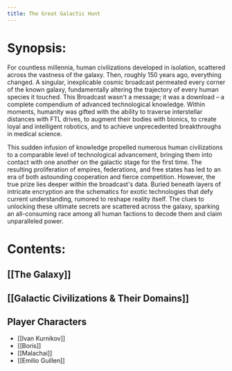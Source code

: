 ```yaml
---
title: The Great Galactic Hunt
---
```

# Synopsis:
For countless millennia, human civilizations developed in isolation, scattered across the vastness of the galaxy. Then, roughly 150 years ago, everything changed. A singular, inexplicable cosmic broadcast permeated every corner of the known galaxy, fundamentally altering the trajectory of every human species it touched. This Broadcast wasn't a message; it was a download – a complete compendium of advanced technological knowledge. Within moments, humanity was gifted with the ability to traverse interstellar distances with FTL drives, to augment their bodies with bionics, to create loyal and intelligent robotics, and to achieve unprecedented breakthroughs in medical science.

This sudden infusion of knowledge propelled numerous human civilizations to a comparable level of technological advancement, bringing them into contact with one another on the galactic stage for the first time. The resulting proliferation of empires, federations, and free states has led to an era of both astounding cooperation and fierce competition. However, the true prize lies deeper within the broadcast's data. Buried beneath layers of intricate encryption are the schematics for exotic technologies that defy current understanding, rumored to reshape reality itself. The clues to unlocking these ultimate secrets are scattered across the galaxy, sparking an all-consuming race among all human factions to decode them and claim unparalleled power.
# Contents:
## [[The Galaxy]]
## [[Galactic Civilizations & Their Domains]]

## Player Characters
- [[Ivan Kurnikov]] 
- [[Boris]]
- [[Malachai]]
- [[Emilio Guillen]] 

